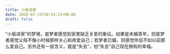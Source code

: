 ```yaml
---
title: 小偷进家
date: 2020-02-15T20:54:12+08:00
draft: false
---
```


“小偷进家”的梦境，是梦者感觉到家里缺乏关爱的象征。如果是未婚青年，则是梦者感觉父母不像小时候那样关心和疼爱自己；若梦者已婚，则感觉伴侣不如以前那么爱自己。另外还有一层含义，就是“失去”，怕“失去”自己现在拥有的幸福。